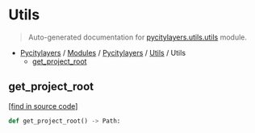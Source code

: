 # Utils

> Auto-generated documentation for [pycitylayers.utils.utils](https://github.com/miladaghamohamadnia/pycitylayers/blob/main/pycitylayers/utils/utils.py) module.

- [Pycitylayers](../../README.md#pycitylayers) / [Modules](../../MODULES.md#pycitylayers-modules) / [Pycitylayers](../index.md#pycitylayers) / [Utils](index.md#utils) / Utils
    - [get_project_root](#get_project_root)

## get_project_root

[[find in source code]](https://github.com/miladaghamohamadnia/pycitylayers/blob/main/pycitylayers/utils/utils.py#L3)

```python
def get_project_root() -> Path:
```
